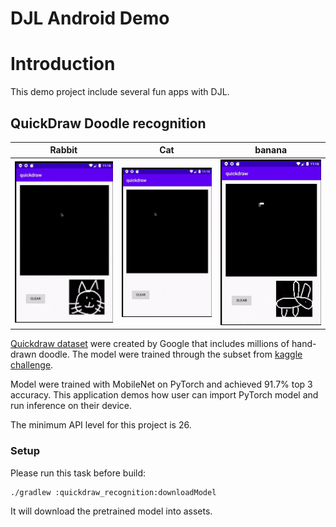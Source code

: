 # DJL Android Demo

# Introduction
This demo project include several fun apps with DJL.

## QuickDraw Doodle recognition
Rabbit                     |  Cat                      | banana
:-------------------------:|:-------------------------:|:-------------------------:
![](img/rabbit.gif)        |  ![](img/cat.gif)         | ![](img/banana.gif) 

[Quickdraw dataset](https://github.com/googlecreativelab/quickdraw-dataset) were created by Google 
that includes millions of hand-drawn doodle. The model were trained through 
the subset from [kaggle challenge](https://www.kaggle.com/c/quickdraw-doodle-recognition).

Model were trained with MobileNet on PyTorch and achieved 91.7% top 3 accuracy. 
This application demos how user can import PyTorch model and run inference on their device.

The minimum API level for this project is 26.

### Setup
Please run this task before build:

```
./gradlew :quickdraw_recognition:downloadModel
```

It will download the pretrained model into assets.
